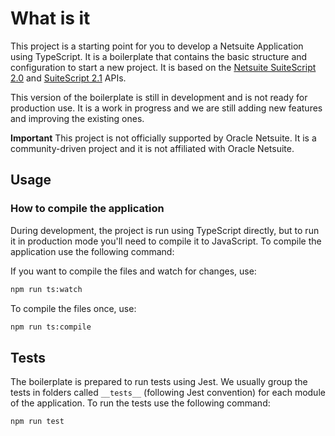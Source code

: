 # What is it

This project is a starting point for you to develop a Netsuite Application using TypeScript. It is a boilerplate that contains the basic structure and configuration to start a new project. It is based on the [Netsuite SuiteScript 2.0](https://developers.suitecommerce.com/section1547688820) and [SuiteScript 2.1](https://developers.suitecommerce.com/section1547688820) APIs.

This version of the boilerplate is still in development and is not ready for production use. It is a work in progress and we are still adding new features and improving the existing ones.

**Important** This project is not officially supported by Oracle Netsuite. It is a community-driven project and it is not affiliated with Oracle Netsuite.

## Usage

### How to compile the application

During development, the project is run using TypeScript directly, but to run it in production mode you'll need to compile it to JavaScript. To compile the application use the following command:

If you want to compile the files and watch for changes, use:

```sh
npm run ts:watch
```

To compile the files once, use:

```sh
npm run ts:compile
```

## Tests

The boilerplate is prepared to run tests using Jest. We usually group the tests in folders called `__tests__` (following Jest convention) for each module of the application. To run the tests use the following command:

```sh
npm run test
```

